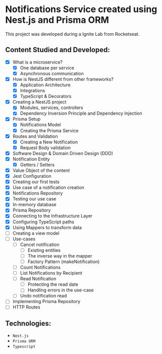 # Notifications Service created using Nest.js and Prisma ORM

This project was developed during a Ignite Lab from Rocketseat.

## Content Studied and Developed:

- [x] What is a microservice?
  - [x] One database per service
  - [x] Asynchronous communication
- [x] How is NestJS different from other frameworks?
  - [x] Application Architecture
  - [x] Integrations
  - [x] TypeScript & Decorators
- [x] Creating a NestJS project
  - [x] Modules, services, controllers
  - [x] Dependency Inversion Principle and Dependency Injection
- [x] Prisma Setup
  - [x] Notifications Model
  - [x] Creating the Prisma Service
- [x] Routes and Validation
  - [x] Creating a New Notification
  - [x] Request Body validation
- [x] Software Design & Domain Driven Design (DDD)
- [x] Notification Entity
  - [x] Getters / Setters
- [x] Value Object of the content
- [x] Jest Configuration
- [x] Creating our first tests
- [x] Use case of a notification creation
- [x] Notifications Repository
- [x] Testing our use case
- [x] In-memory database
- [x] Prisma Repository
- [x] Connecting to the Infrastructure Layer
- [x] Configuring TypeScript paths
- [x] Using Mappers to transform data
- [ ] Creating a view model
- [ ] Use-cases
  - [ ] Cancel notification
    - [ ] Existing entities
    - [ ] The inverse way in the mapper
    - [ ] Factory Pattern (makeNotification)
  - [ ] Count Notifications
  - [ ] List Notifications by Recipient
  - [ ] Read Notification
    - [ ] Protecting the read date
    - [ ] Handling errors in the use-case
  - [ ] Undo notification read
- [ ] Implementing Prisma Repository
- [ ] HTTP Routes

## Technologies:

- ``Nest.js``
- ``Prisma ORM``
- ``Typescript``